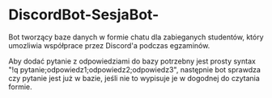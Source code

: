 # DiscordBot-SesjaBot-

Bot tworzący baze danych w formie chatu dla zabieganych studentów, który umozliwia współprace przez Discord'a podczas egzaminów.

Aby dodać pytanie z odpowiedziami do bazy potrzebny jest prosty syntax "!q pytanie;odpowiedz1;odpowiedz2;odpowiedz3",
następnie bot sprawdza czy pytanie jest już w bazie, jeśli nie to wypisuje je w dogodnej do czytania formie.
